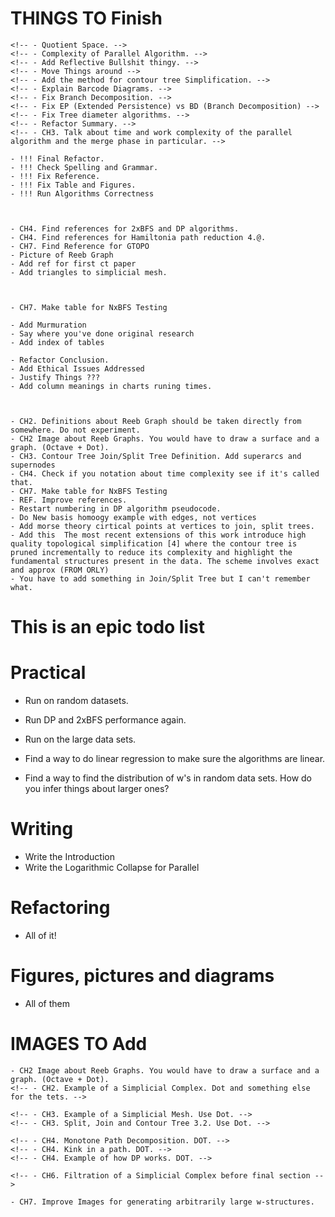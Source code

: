 # THINGS TO Finish

    <!-- - Quotient Space. -->
    <!-- - Complexity of Parallel Algorithm. -->
    <!-- - Add Reflective Bullshit thingy. -->
    <!-- - Move Things around -->
    <!-- - Add the method for contour tree Simplification. -->
    <!-- - Explain Barcode Diagrams. -->
    <!-- - Fix Branch Decomposition. -->
    <!-- - Fix EP (Extended Persistence) vs BD (Branch Decomposition) -->
    <!-- - Fix Tree diameter algorithms. -->
    <!-- - Refactor Summary. -->
    <!-- - CH3. Talk about time and work complexity of the parallel algorithm and the merge phase in particular. -->

    - !!! Final Refactor.
    - !!! Check Spelling and Grammar.
    - !!! Fix Reference.
    - !!! Fix Table and Figures.
    - !!! Run Algorithms Correctness



    - CH4. Find references for 2xBFS and DP algorithms.
    - CH4. Find references for Hamiltonia path reduction 4.@.
    - CH7. Find Reference for GTOPO
    - Picture of Reeb Graph
    - Add ref for first ct paper
    - Add triangles to simplicial mesh.



    - CH7. Make table for NxBFS Testing

    - Add Murmuration
    - Say where you've done original research
    - Add index of tables

    - Refactor Conclusion.
    - Add Ethical Issues Addressed
    - Justify Things ???
    - Add column meanings in charts runing times.



    - CH2. Definitions about Reeb Graph should be taken directly from somewhere. Do not experiment.
    - CH2 Image about Reeb Graphs. You would have to draw a surface and a graph. (Octave + Dot).
    - CH3. Contour Tree Join/Split Tree Definition. Add superarcs and supernodes
    - CH4. Check if you notation about time complexity see if it's called that.
    - CH7. Make table for NxBFS Testing
    - REF. Improve references.
    - Restart numbering in DP algorithm pseudocode.
    - Do New basis homoogy example with edges, not vertices
    - Add morse theory cirtical points at vertices to join, split trees.
    - Add this  The most recent extensions of this work introduce high quality topological simplification [4] where the contour tree is pruned incrementally to reduce its complexity and highlight the fundamental structures present in the data. The scheme involves exact and approx (FROM ORLY)
    - You have to add something in Join/Split Tree but I can't remember what.















# This is an epic todo list










# Practical
- Run on random datasets.
- Run DP and 2xBFS performance again.
- Run on the large data sets.

- Find a way to do linear regression to make sure the algorithms are linear.
- Find a way to find the distribution of w's in random data sets. How do you infer things about larger ones?

# Writing

- Write the Introduction
- Write the Logarithmic Collapse for Parallel

# Refactoring

- All of it!

# Figures, pictures and diagrams

- All of them


# IMAGES TO Add

    - CH2 Image about Reeb Graphs. You would have to draw a surface and a graph. (Octave + Dot).
    <!-- - CH2. Example of a Simplicial Complex. Dot and something else for the tets. -->

    <!-- - CH3. Example of a Simplicial Mesh. Use Dot. -->
    <!-- - CH3. Split, Join and Contour Tree 3.2. Use Dot. -->

    <!-- - CH4. Monotone Path Decomposition. DOT. -->
    <!-- - CH4. Kink in a path. DOT. -->
    <!-- - CH4. Example of how DP works. DOT. -->

    <!-- - CH6. Filtration of a Simplicial Complex before final section -->

    - CH7. Improve Images for generating arbitrarily large w-structures.
